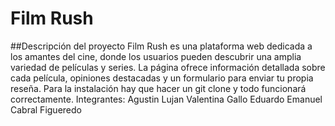 # Film Rush
##Descripción del proyecto
Film Rush es una plataforma web dedicada a los amantes del cine, donde los usuarios pueden descubrir una amplia variedad de películas y series. La página ofrece información detallada sobre cada película, opiniones destacadas y un formulario para enviar tu propia reseña.
Para la instalación hay que hacer un git clone y todo funcionará correctamente.
Integrantes:
Agustin Lujan
Valentina Gallo
Eduardo Emanuel Cabral Figueredo
